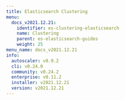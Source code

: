 ```yaml
---
title: Elasticsearch Clustering
menu:
  docs_v2021.12.21:
    identifier: es-clustering-elasticsearch
    name: Clustering
    parent: es-elasticsearch-guides
    weight: 25
menu_name: docs_v2021.12.21
info:
  autoscaler: v0.9.2
  cli: v0.24.0
  community: v0.24.2
  enterprise: v0.11.2
  installer: v2021.12.21
  version: v2021.12.21
---
```


